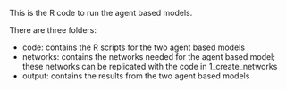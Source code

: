 This is the R code to run the agent based models. 

There are three folders:
- code: contains the R scripts for the two agent based models
- networks: contains the networks needed for the agent based model; these networks can be replicated with the code in 1_create_networks
- output: contains the results from the two agent based models
